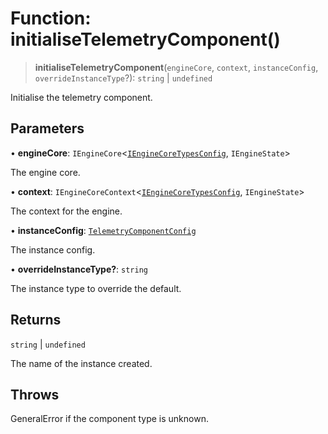 # Function: initialiseTelemetryComponent()

> **initialiseTelemetryComponent**(`engineCore`, `context`, `instanceConfig`, `overrideInstanceType`?): `string` \| `undefined`

Initialise the telemetry component.

## Parameters

• **engineCore**: `IEngineCore`\<[`IEngineCoreTypesConfig`](../interfaces/IEngineCoreTypesConfig.md), `IEngineState`\>

The engine core.

• **context**: `IEngineCoreContext`\<[`IEngineCoreTypesConfig`](../interfaces/IEngineCoreTypesConfig.md), `IEngineState`\>

The context for the engine.

• **instanceConfig**: [`TelemetryComponentConfig`](../type-aliases/TelemetryComponentConfig.md)

The instance config.

• **overrideInstanceType?**: `string`

The instance type to override the default.

## Returns

`string` \| `undefined`

The name of the instance created.

## Throws

GeneralError if the component type is unknown.
